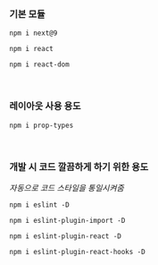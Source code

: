 ### 기본 모듈

`npm i next@9`

`npm i react`

`npm i react-dom`

<br>

### 레이아웃 사용 용도

`npm i prop-types`

<br>

### 개발 시 코드 깔끔하게 하기 위한 용도
*자동으로 코드 스타일을 통일시켜줌*

`npm i eslint -D`

`npm i eslint-plugin-import -D`

`npm i eslint-plugin-react -D`

`npm i eslint-plugin-react-hooks -D`
